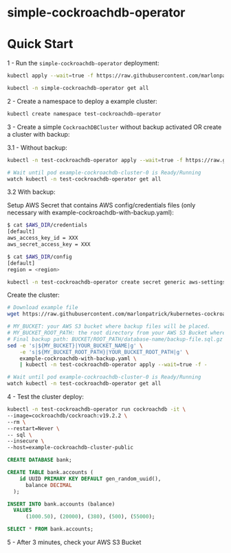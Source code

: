 # simple-cockroachdb-operator

# Quick Start

1 - Run the `simple-cockroachdb-operator` deployment:

```bash
kubectl apply --wait=true -f https://raw.githubusercontent.com/marlonpatrick/kubernetes-cockroachdb-operator/master/operator-deploy/operator.yaml

kubectl -n simple-cockroachdb-operator get all
```

2 - Create a namespace to deploy a example cluster:

```bash
kubectl create namespace test-cockroachdb-operator
```

3 - Create a simple `CockroachDBCluster` without backup activated OR create a cluster with backup:

3.1 - Without backup:

```bash
kubectl -n test-cockroachdb-operator apply --wait=true -f https://raw.githubusercontent.com/marlonpatrick/kubernetes-cockroachdb-operator/master/operator-deploy/example-cockroachdb.yaml

# Wait until pod example-cockroachdb-cluster-0 is Ready/Running
watch kubectl -n test-cockroachdb-operator get all
```

3.2 With backup:

Setup AWS Secret that contains AWS config/credentials files (only necessary with example-cockroachdb-with-backup.yaml):

```bash
$ cat $AWS_DIR/credentials
[default]
aws_access_key_id = XXX
aws_secret_access_key = XXX

$ cat $AWS_DIR/config
[default]
region = <region>

kubectl -n test-cockroachdb-operator create secret generic aws-settings --from-file=$AWS_DIR/credentials --from-file=$AWS_DIR/config
```

Create the cluster:

```bash
# Download example file
wget https://raw.githubusercontent.com/marlonpatrick/kubernetes-cockroachdb-operator/master/operator-deploy/example-cockroachdb-with-backup.yaml

# MY_BUCKET: your AWS S3 bucket where backup files will be placed.
# MY_BUCKET_ROOT_PATH: the root directory from your AWS S3 Bucket where backup files will be placed. 
# Final backup path: BUCKET/ROOT_PATH/database-name/backup-file.sql.gz
sed -e 's|${MY_BUCKET}|YOUR_BUCKET_NAME|g' \
	-e 's|${MY_BUCKET_ROOT_PATH}|YOUR_BUCKET_ROOT_PATH|g' \
	example-cockroachdb-with-backup.yaml \
	| kubectl -n test-cockroachdb-operator apply --wait=true -f -

# Wait until pod example-cockroachdb-cluster-0 is Ready/Running
watch kubectl -n test-cockroachdb-operator get all
```

4 - Test the cluster deploy:

```bash
kubectl -n test-cockroachdb-operator run cockroachdb -it \
--image=cockroachdb/cockroach:v19.2.2 \
--rm \
--restart=Never \
-- sql \
--insecure \
--host=example-cockroachdb-cluster-public
```

```sql
CREATE DATABASE bank;

CREATE TABLE bank.accounts (
    id UUID PRIMARY KEY DEFAULT gen_random_uuid(),
      balance DECIMAL
  );

INSERT INTO bank.accounts (balance)
  VALUES
      (1000.50), (20000), (380), (500), (55000);

SELECT * FROM bank.accounts;
```

5 - After 3 minutes, check your AWS S3 Bucket 